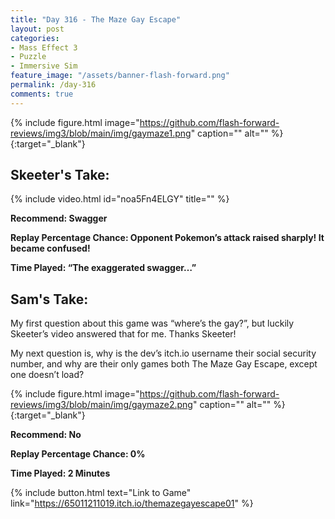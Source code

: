 ```yaml
---
title: "Day 316 - The Maze Gay Escape"
layout: post
categories:
- Mass Effect 3
- Puzzle
- Immersive Sim
feature_image: "/assets/banner-flash-forward.png"
permalink: /day-316
comments: true
---
```


{% include figure.html image="https://github.com/flash-forward-reviews/img3/blob/main/img/gaymaze1.png" caption="" alt="" %}{:target="_blank"}
 
## Skeeter's Take:

{% include video.html id="noa5Fn4ELGY" title="" %}

**Recommend: Swagger**

**Replay Percentage Chance: Opponent Pokemon’s attack raised sharply! It became confused!**

**Time Played: “The exaggerated swagger…”**

## Sam's Take:

My first question about this game was “where’s the gay?”, but luckily Skeeter’s video answered that for me. Thanks Skeeter!

My next question is, why is the dev’s itch.io username their social security number, and why are their only games both The Maze Gay Escape, except one doesn’t load?

{% include figure.html image="https://github.com/flash-forward-reviews/img3/blob/main/img/gaymaze2.png" caption="" alt="" %}{:target="_blank"}

**Recommend: No**

**Replay Percentage Chance: 0%**

**Time Played: 2 Minutes**

{% include button.html text="Link to Game" link="https://65011211019.itch.io/themazegayescape01" %}